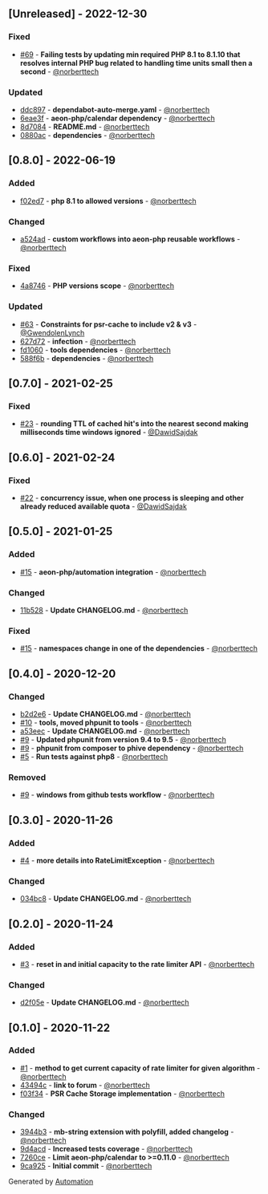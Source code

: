 ## [Unreleased] - 2022-12-30

### Fixed
- [#69](https://github.com/aeon-php/rate-limiter/pull/69) - **Failing tests by updating min required PHP 8.1 to 8.1.10 that resolves internal PHP bug related to handling time units small then a second** - [@norberttech](https://github.com/norberttech)

### Updated
- [ddc897](https://github.com/aeon-php/rate-limiter/commit/ddc8976febcee46756b228147cdcbe3191af555a) - **dependabot-auto-merge.yaml** - [@norberttech](https://github.com/norberttech)
- [6eae3f](https://github.com/aeon-php/rate-limiter/commit/6eae3f40b743a99f84041e3463d93e477208d47f) - **aeon-php/calendar dependency** - [@norberttech](https://github.com/norberttech)
- [8d7084](https://github.com/aeon-php/rate-limiter/commit/8d70848a07ac52cb8de977baac3a1dc414bea758) - **README.md** - [@norberttech](https://github.com/norberttech)
- [0880ac](https://github.com/aeon-php/rate-limiter/commit/0880ac0b254ff124ff918e5223decf93446c8528) - **dependencies** - [@norberttech](https://github.com/norberttech)

## [0.8.0] - 2022-06-19

### Added
- [f02ed7](https://github.com/aeon-php/rate-limiter/commit/f02ed71620ec410ee7459ea3352e8a09c6b1d312) - **php 8.1 to allowed versions** - [@norberttech](https://github.com/norberttech)

### Changed
- [a524ad](https://github.com/aeon-php/rate-limiter/commit/a524adb233b8ecfd2dc30de3c2cc9d07e3d3dd1c) - **custom workflows into aeon-php reusable workflows** - [@norberttech](https://github.com/norberttech)

### Fixed
- [4a8746](https://github.com/aeon-php/rate-limiter/commit/4a874675f2425e9d427b26884fd97eb8b031eacc) - **PHP versions scope** - [@norberttech](https://github.com/norberttech)

### Updated
- [#63](https://github.com/aeon-php/rate-limiter/pull/63) - **Constraints for psr-cache to include v2 & v3** - [@GwendolenLynch](https://github.com/GwendolenLynch)
- [627d72](https://github.com/aeon-php/rate-limiter/commit/627d72b38f7b802e3e905b5211fbcd53756483b6) - **infection** - [@norberttech](https://github.com/norberttech)
- [fd1060](https://github.com/aeon-php/rate-limiter/commit/fd1060d7ae09ec09aa18f8d696d263fc4669a454) - **tools dependencies** - [@norberttech](https://github.com/norberttech)
- [588f6b](https://github.com/aeon-php/rate-limiter/commit/588f6b9d21bd5365c80ca7ef194feb965e3e9490) - **dependencies** - [@norberttech](https://github.com/norberttech)

## [0.7.0] - 2021-02-25

### Fixed
- [#23](https://github.com/aeon-php/rate-limiter/pull/23) - **rounding TTL of cached hit's into the nearest second making milliseconds time windows ignored** - [@DawidSajdak](https://github.com/DawidSajdak)

## [0.6.0] - 2021-02-24

### Fixed
- [#22](https://github.com/aeon-php/rate-limiter/pull/22) - **concurrency issue, when one process is sleeping and other already reduced available quota** - [@DawidSajdak](https://github.com/DawidSajdak)

## [0.5.0] - 2021-01-25

### Added
- [#15](https://github.com/aeon-php/rate-limiter/pull/15) - **aeon-php/automation integration** - [@norberttech](https://github.com/norberttech)

### Changed
- [11b528](https://github.com/aeon-php/rate-limiter/commit/11b5283b8c2347e566595e58b9c367ea744ef449) - **Update CHANGELOG.md** - [@norberttech](https://github.com/norberttech)

### Fixed
- [#15](https://github.com/aeon-php/rate-limiter/pull/15) - **namespaces change in one of the dependencies** - [@norberttech](https://github.com/norberttech)

## [0.4.0] - 2020-12-20

### Changed
- [b2d2e6](https://github.com/aeon-php/rate-limiter/commit/b2d2e61047f2c0f2256e0035a765c88dd1c4fe72) - **Update CHANGELOG.md** - [@norberttech](https://github.com/norberttech)
- [#10](https://github.com/aeon-php/rate-limiter/pull/10) - **tools, moved phpunit to tools** - [@norberttech](https://github.com/norberttech)
- [a53eec](https://github.com/aeon-php/rate-limiter/commit/a53eec4940caba047447181cc9ee98497428581b) - **Update CHANGELOG.md** - [@norberttech](https://github.com/norberttech)
- [#9](https://github.com/aeon-php/rate-limiter/pull/9) - **Updated phpunit from version 9.4 to 9.5** - [@norberttech](https://github.com/norberttech)
- [#9](https://github.com/aeon-php/rate-limiter/pull/9) - **phpunit from composer to phive dependency** - [@norberttech](https://github.com/norberttech)
- [#5](https://github.com/aeon-php/rate-limiter/pull/5) - **Run tests against php8** - [@norberttech](https://github.com/norberttech)

### Removed
- [#9](https://github.com/aeon-php/rate-limiter/pull/9) - **windows from github tests workflow** - [@norberttech](https://github.com/norberttech)

## [0.3.0] - 2020-11-26

### Added
- [#4](https://github.com/aeon-php/rate-limiter/pull/4) - **more details into RateLimitException** - [@norberttech](https://github.com/norberttech)

### Changed
- [034bc8](https://github.com/aeon-php/rate-limiter/commit/034bc8fc4d4bbe2ba2be9847f2ebe106569f9940) - **Update CHANGELOG.md** - [@norberttech](https://github.com/norberttech)

## [0.2.0] - 2020-11-24

### Added
- [#3](https://github.com/aeon-php/rate-limiter/pull/3) - **reset in and initial capacity to the rate limiter API** - [@norberttech](https://github.com/norberttech)

### Changed
- [d2f05e](https://github.com/aeon-php/rate-limiter/commit/d2f05e44226cfde028b708fdd9ab8c172ff95eb4) - **Update CHANGELOG.md** - [@norberttech](https://github.com/norberttech)

## [0.1.0] - 2020-11-22

### Added
- [#1](https://github.com/aeon-php/rate-limiter/pull/1) - **method to get current capacity of rate limiter for given algorithm** - [@norberttech](https://github.com/norberttech)
- [43494c](https://github.com/aeon-php/rate-limiter/commit/43494cf82f7c4dea2c8289385ec70b917ef5efc8) - **link to forum** - [@norberttech](https://github.com/norberttech)
- [f03f34](https://github.com/aeon-php/rate-limiter/commit/f03f343bcefd765ad2c50596c1757de5d6a30e51) - **PSR Cache Storage implementation** - [@norberttech](https://github.com/norberttech)

### Changed
- [3944b3](https://github.com/aeon-php/rate-limiter/commit/3944b3cf1edc3696649a6bf971d9c524fbaa8385) - **mb-string extension with polyfill, added changelog** - [@norberttech](https://github.com/norberttech)
- [9d4acd](https://github.com/aeon-php/rate-limiter/commit/9d4acdc5e5a3be7346e3869e2e144042dea1b377) - **Increased tests coverage** - [@norberttech](https://github.com/norberttech)
- [7260ce](https://github.com/aeon-php/rate-limiter/commit/7260ceaeeda9c099d730119c772b388aa89af475) - **Limit aeon-php/calendar to >=0.11.0** - [@norberttech](https://github.com/norberttech)
- [9ca925](https://github.com/aeon-php/rate-limiter/commit/9ca925c7bafd32de5e1dc750591425f9ae36f392) - **Initial commit** - [@norberttech](https://github.com/norberttech)

Generated by [Automation](https://github.com/aeon-php/automation)
